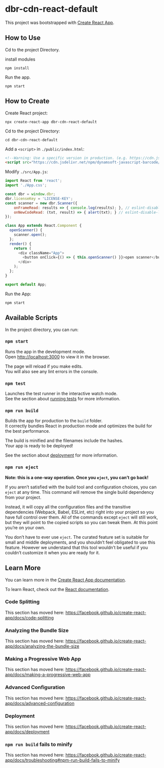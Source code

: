 # dbr-cdn-react-default

This project was bootstrapped with [Create React App](https://github.com/facebook/create-react-app).

## How to Use

Cd to the project Directory.

install modules
```
npm install
```

Run the app.
```
npm start
```

## How to Create

Create React project:
```
npx create-react-app dbr-cdn-react-default
```

Cd to the project Directory:
```
cd dbr-cdn-react-default
```

Add a `<script>` in `./public/index.html`:
```html
<!--Warning: Use a specific version in production. (e.g. https://cdn.jsdelivr.net/npm/dynamsoft-javascript-barcode@6/dist/dbr.min.js)-->
<script src="https://cdn.jsdelivr.net/npm/dynamsoft-javascript-barcode/dist/dbr.min.js"></script>
```

Modify `./src/App.js`:
```js
import React from 'react';
import './App.css';

const dbr = window.dbr;
dbr.licenseKey = 'LICENSE-KEY';
const scanner = new dbr.Scanner({
    onFrameRead: results => { console.log(results); }, // eslint-disable-line
    onNewCodeRead: (txt, result) => { alert(txt); } // eslint-disable-line
});

class App extends React.Component {
  openScanner() {
    scanner.open();
  };
  render() {
    return ( 
      <div className="App">
        <button onClick={() => { this.openScanner() }}>open scanner</button>
      </div> 
    );
  };
}

export default App;
```

Run the App:
```
npm start
```


## Available Scripts

In the project directory, you can run:

### `npm start`

Runs the app in the development mode.<br>
Open [http://localhost:3000](http://localhost:3000) to view it in the browser.

The page will reload if you make edits.<br>
You will also see any lint errors in the console.

### `npm test`

Launches the test runner in the interactive watch mode.<br>
See the section about [running tests](https://facebook.github.io/create-react-app/docs/running-tests) for more information.

### `npm run build`

Builds the app for production to the `build` folder.<br>
It correctly bundles React in production mode and optimizes the build for the best performance.

The build is minified and the filenames include the hashes.<br>
Your app is ready to be deployed!

See the section about [deployment](https://facebook.github.io/create-react-app/docs/deployment) for more information.

### `npm run eject`

**Note: this is a one-way operation. Once you `eject`, you can’t go back!**

If you aren’t satisfied with the build tool and configuration choices, you can `eject` at any time. This command will remove the single build dependency from your project.

Instead, it will copy all the configuration files and the transitive dependencies (Webpack, Babel, ESLint, etc) right into your project so you have full control over them. All of the commands except `eject` will still work, but they will point to the copied scripts so you can tweak them. At this point you’re on your own.

You don’t have to ever use `eject`. The curated feature set is suitable for small and middle deployments, and you shouldn’t feel obligated to use this feature. However we understand that this tool wouldn’t be useful if you couldn’t customize it when you are ready for it.

## Learn More

You can learn more in the [Create React App documentation](https://facebook.github.io/create-react-app/docs/getting-started).

To learn React, check out the [React documentation](https://reactjs.org/).

### Code Splitting

This section has moved here: https://facebook.github.io/create-react-app/docs/code-splitting

### Analyzing the Bundle Size

This section has moved here: https://facebook.github.io/create-react-app/docs/analyzing-the-bundle-size

### Making a Progressive Web App

This section has moved here: https://facebook.github.io/create-react-app/docs/making-a-progressive-web-app

### Advanced Configuration

This section has moved here: https://facebook.github.io/create-react-app/docs/advanced-configuration

### Deployment

This section has moved here: https://facebook.github.io/create-react-app/docs/deployment

### `npm run build` fails to minify

This section has moved here: https://facebook.github.io/create-react-app/docs/troubleshooting#npm-run-build-fails-to-minify
